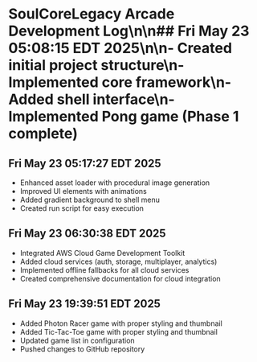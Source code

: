 # SoulCoreLegacy Arcade Development Log\n\n## Fri May 23 05:08:15 EDT 2025\n\n- Created initial project structure\n- Implemented core framework\n- Added shell interface\n- Implemented Pong game (Phase 1 complete)

## Fri May 23 05:17:27 EDT 2025

- Enhanced asset loader with procedural image generation
- Improved UI elements with animations
- Added gradient background to shell menu
- Created run script for easy execution

## Fri May 23 06:30:38 EDT 2025

- Integrated AWS Cloud Game Development Toolkit
- Added cloud services (auth, storage, multiplayer, analytics)
- Implemented offline fallbacks for all cloud services
- Created comprehensive documentation for cloud integration

## Fri May 23 19:39:51 EDT 2025

- Added Photon Racer game with proper styling and thumbnail
- Added Tic-Tac-Toe game with proper styling and thumbnail
- Updated game list in configuration
- Pushed changes to GitHub repository
